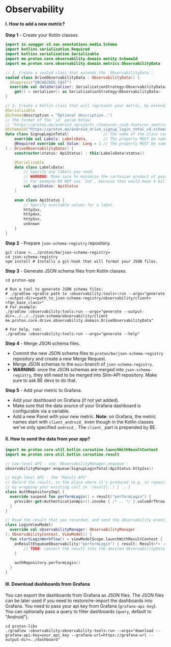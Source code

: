 # Observability

#### I. How to add a new metric?

**Step 1** - Create your Kotlin classes.

```kotlin
import io.swagger.v3.oas.annotations.media.Schema
import kotlinx.serialization.Required
import kotlinx.serialization.Serializable
import me.proton.core.observability.domain.entity.SchemaId
import me.proton.core.observability.domain.metrics.ObservabilityData

// 1. Create a sealed class that extends the `ObservabilityData`:
sealed class DriveObservabilityData : ObservabilityData() {
  @Suppress("UNCHECKED_CAST")
  override val dataSerializer: SerializationStrategy<ObservabilityData>
    get() = serializer() as SerializationStrategy<ObservabilityData>
}

// 2. Create a Kotlin class that will represent your metric, by extending your custom sealed class:
@Serializable
@Schema(description = "Optional description..")
// The format of the `id` param below:
// "https://proton.me/android_<project>_<feature>_<sub-feature>_<metric-type>_v<version-number>.schema.json"
@SchemaId("https://proton.me/android_drive_signup_login_total_v4.schema.json")
data class SignupLoginTotal(               // The name of the class can be anything, usually matches the SchemaId.
    override val Labels: LabelsData,       // The property MUST be named `Labels`.
    @Required override val Value: Long = 1 // The property MUST be named `Value`.
) : DriveObservabilityData() {
    constructor(status: ApiStatus) : this(LabelsData(status))

    @Serializable
    data class LabelsData(
        // Specify any labels you need.
        // WARNING: Make sure to minimize the cartesian product of possible label values.
        // For example DO NOT use `Int`, because that would mean 4 billion possible values.
        val apiStatus: ApiStatus
    )

    enum class ApiStatus {
        // Specify available values for a label.
        http2xx,
        http4xx,
        http5xx,
        unknown
    }
}
```

**Step 2** - Prepare `json-schema-registry` repository.

```shell
git clone <.../proton/be/json-schema-registry>
cd json-schema-registry
npm install # Installs a git-hook that will format your JSON files.
```

**Step 3** - Generate JSON schema files from Kotlin classes.

```shell
cd proton-app

# Run a tool to generate JSON schema files:
# ./gradlew <gradle path to :observability:tools>:run --args="generate --output-dir=<path_to_json-schema-registry/observability/client> <fqn_base_class>"
# For example:
./gradlew :observability:tools:run --args="generate --output-dir=../../../json-schema/observability/client me.proton.core.drive.observability.domain.DriveObservabilityData"

# For help, run:
./gradlew :observability:tools:run --args="generate --help" 
```

**Step 4** - Merge JSON schema files.

- Commit the new JSON schema files to `proton/be/json-schema-registry` repository
and create a new Merge Request.
- Merge JSON schemas to the `main` branch of `json-schema-registry`.
- **WARNING**: once the JSON schemas are merged into `json-schema-registry`, they still need to be
  merged into Slim-API repository. Make sure to ask BE devs to do that.

**Step 5** - Add your metric to Grafana.
- Add your dashboard on Grafana (if not yet added).
- Make sure that the data source of your Grafana dashboard is configurable via a variable.
- Add a new Panel with your new metric. **Note**: on Grafana, the metric names start
  with `client_android_` even though in the Kotlin classes we've only specified `android_`.
  The `client_` part is prepended by BE.

#### II. How to send the data from your app?

```kotlin
import me.proton.core.util.kotlin.coroutine.launchWithResultContext
import me.proton.core.util.kotlin.coroutine.result

// Low-level API - use `ObservabilityManager.enqueue`:
observabilityManager.enqueue(SignupLoginTotal(ApiStatus.http2xx))

// High-level API - the "Result API"
// Record the result, in the place where it's produced (e.g. in repository),
// by wrapping your existing call in `result(..) { .. }
class AuthRepositoryImpl {
  override suspend fun performLogin() = result("performLogin") {
    provider.get<AuthenticationApi>().invoke { /* .. */ }.valueOrThrow
  }
}

// Read the result that you recorded, and send the observability event, usually in a ViewModel:
class LoginViewModel(
  override val observabilityManager: ObservabilityManager  
): ObservabilityContext, ViewModel() {
  fun startLoginWorkflow() = viewModelScope.launchWithResultContext {
    onResultEnqueueObservability("performLogin") { result: Result<*> ->
        // TODO: convert the result into the desired ObservabilityData subclass.
    }
    
    authRepository.performLogin()
  }
}
```

#### III. Download dashboards from Grafana

You can export the dashboards from Grafana as JSON files. The JSON files can be later used if
you need to restore/re-import the dashboards into Grafana.
You need to pass your api key from Grafana (`grafana-api-key`).
You can optionally pass a query to filter dashboards (`query`, default to "Android").

```shell
cd proton-libs
./gradlew :observability:observability-tools:run --args="download --grafana-api-key=your_api_key --grafana-url=https://grafana-url --output-dir=../dashboard"
```
